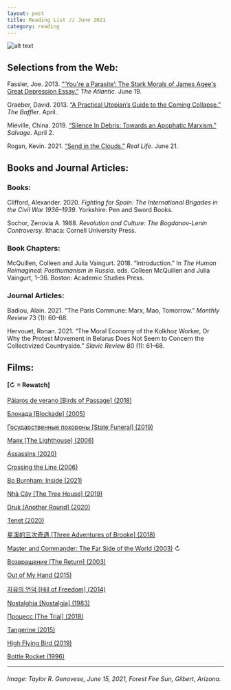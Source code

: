 ```yaml
---
layout: post
title: Reading List // June 2021
category: reading
---
```


![alt text](https://trgenovese.github.io/blog/images/june21reading.jpg)

## Selections from the Web:
Fassler, Joe. 2013. [“‘You're a Parasite’: The Stark Morals of James Agee's Great Depression Essay.”](https://www.theatlantic.com/entertainment/archive/2013/06/youre-a-parasite-the-stark-morals-of-james-agees-great-depression-essay/277013/) *The Atlantic*. June 19.

Graeber, David. 2013. [“A Practical Utopian’s Guide to the Coming Collapse.”](https://thebaffler.com/salvos/a-practical-utopians-guide-to-the-coming-collapse) *The Baffler*. April.

Miéville, China. 2019. [“Silence In Debris: Towards an Apophatic Marxism.”](https://salvage.zone/in-print/silence-in-debris-towards-an-apophatic-marxism/) *Salvage*. April 2.

Rogan, Kevin. 2021. [“Send in the Clouds.”](https://reallifemag.com/send-in-the-clouds/) *Real Life*. June 21.

## Books and Journal Articles:

### Books:
Clifford, Alexander. 2020. *Fighting for Spain: The International Brigades in the Civil War 1936–1939*. Yorkshire: Pen and Sword Books.

Sochor, Zenovia A. 1988. *Revolution and Culture: The Bogdanov-Lenin Controversy*. Ithaca: Cornell University Press.

### Book Chapters:
McQuillen, Colleen and Julia Vaingurt. 2018. “Introduction.” In *The Human Reimagined: Posthumanism in Russia*. eds. Colleen McQuillen and Julia Vaingurt, 1–36. Boston: Academic Studies Press.

### Journal Articles:
Badiou, Alain. 2021. “The Paris Commune: Marx, Mao, Tomorrow.” *Monthly Review* 73 (1): 60–68.

Hervouet, Ronan. 2021. “The Moral Economy of the Kolkhoz Worker, Or Why the Protest Movement in Belarus Does Not Seem to Concern the Collectivized Countryside.” *Slavic Review* 80 (1): 61–68.

## Films:
#### [↻ = Rewatch]

[Pájaros de verano [Birds of Passage] (2018)](https://letterboxd.com/trgenovese/film/birds-of-passage-2018/)

[Блокада [Blockade] (2005)](https://letterboxd.com/trgenovese/film/blockade-2005/)

[Государственные похороны [State Funeral] (2019)](https://letterboxd.com/trgenovese/film/state-funeral/)

[Маяк [The Lighthouse] (2006)](https://letterboxd.com/trgenovese/film/the-lighthouse-2006/)

[Assassins (2020)](https://letterboxd.com/trgenovese/film/assassins-2020/)

[Crossing the Line (2006)](https://letterboxd.com/trgenovese/film/crossing-the-line/)

[Bo Burnham: Inside (2021)](https://letterboxd.com/trgenovese/film/bo-burnham-inside/)

[Nhà Cây [The Tree House] (2019)](https://letterboxd.com/trgenovese/film/the-tree-house-2019/)

[Druk [Another Round] (2020)](https://letterboxd.com/trgenovese/film/another-round/)

[Tenet (2020)](https://letterboxd.com/trgenovese/film/tenet/)

[星溪的三次奇遇 [Three Adventures of Brooke] (2018)](https://letterboxd.com/trgenovese/film/three-adventures-of-brooke/)

[Master and Commander: The Far Side of the World (2003)](https://letterboxd.com/trgenovese/film/master-and-commander-the-far-side-of-the-world/1/) ↻

[Возвращение [The Return] (2003)](https://letterboxd.com/trgenovese/film/the-return/)

[Out of My Hand (2015)](https://letterboxd.com/trgenovese/film/out-of-my-hand/)

[자유의 언덕 [Hill of Freedom] (2014)](https://letterboxd.com/trgenovese/film/hill-of-freedom/)

[Nostalghia [Nostalgia] (1983)](https://letterboxd.com/trgenovese/film/nostalgia-1983/)

[Процесс [The Trial] (2018)](https://letterboxd.com/trgenovese/film/the-trial-2018-2/)

[Tangerine (2015)](https://letterboxd.com/trgenovese/film/tangerine/)

[High Flying Bird (2019)](https://letterboxd.com/trgenovese/film/high-flying-bird/)

[Bottle Rocket (1996)](https://letterboxd.com/trgenovese/film/bottle-rocket-1996/)

___
###### Image: Taylor R. Genovese, June 15, 2021, Forest Fire Sun, Gilbert, Arizona.
